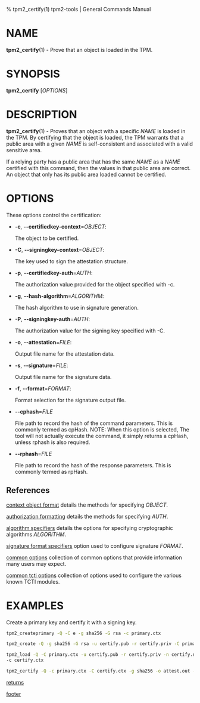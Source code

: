 % tpm2_certify(1) tpm2-tools | General Commands Manual

# NAME

**tpm2_certify**(1) - Prove that an object is loaded in the TPM.

# SYNOPSIS

**tpm2_certify** [*OPTIONS*]

# DESCRIPTION

**tpm2_certify**(1) - Proves that an object with a specific _NAME_ is loaded in
the TPM. By certifying that the object is loaded, the TPM warrants that a public
area with a given _NAME_ is self-consistent and associated with a valid
sensitive area.

If a relying party has a public area that has the same _NAME_ as a _NAME_
certified with this command, then the values in that public area are correct.
An object that only has its public area loaded cannot be certified.

# OPTIONS

These options control the certification:

  * **-c**, **\--certifiedkey-context**=_OBJECT_:

    The object to be certified.

  * **-C**, **\--signingkey-context**=_OBJECT_:

    The key used to sign the attestation structure.

  * **-p**, **\--certifiedkey-auth**=_AUTH_:

    The authorization value provided for the object specified with -c.

  * **-g**, **\--hash-algorithm**=_ALGORITHM_:

    The hash algorithm to use in signature generation.

  * **-P**, **\--signingkey-auth**=_AUTH_:

    The authorization value for the signing key specified with -C.

  * **-o**, **\--attestation**=_FILE_:

    Output file name for the attestation data.

  * **-s**, **\--signature**=_FILE_:

    Output file name for the signature data.

  * **-f**, **\--format**=_FORMAT_:

    Format selection for the signature output file.

  * **\--cphash**=_FILE_

    File path to record the hash of the command parameters. This is commonly
    termed as cpHash. NOTE: When this option is selected, The tool will not
    actually execute the command, it simply returns a cpHash, unless rphash is
    also required.

  * **\--rphash**=_FILE_

    File path to record the hash of the response parameters. This is commonly
    termed as rpHash.

## References

[context object format](common/ctxobj.md) details the methods for specifying
_OBJECT_.

[authorization formatting](common/authorizations.md) details the methods for
specifying _AUTH_.

[algorithm specifiers](common/alg.md) details the options for specifying
cryptographic algorithms _ALGORITHM_.

[signature format specifiers](common/signature.md) option used to configure
signature _FORMAT_.

[common options](common/options.md) collection of common options that provide
information many users may expect.

[common tcti options](common/tcti.md) collection of options used to configure
the various known TCTI modules.

# EXAMPLES

Create a primary key and certify it with a signing key.

```bash
tpm2_createprimary -Q -C e -g sha256 -G rsa -c primary.ctx

tpm2_create -Q -g sha256 -G rsa -u certify.pub -r certify.priv -C primary.ctx

tpm2_load -Q -C primary.ctx -u certify.pub -r certify.priv -n certify.name \
-c certify.ctx

tpm2_certify -Q -c primary.ctx -C certify.ctx -g sha256 -o attest.out -s sig.out
```

[returns](common/returns.md)

[footer](common/footer.md)
